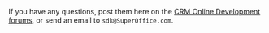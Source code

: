 <!-- markdownlint-disable-file MD041 -->
If you have any questions, post them here on the [CRM Online Development forums][8], or send an email to `sdk@SuperOffice.com`.

<!-- Referenced links -->
[8]: https://community.superoffice.com/en/technical/forums/api-forums/
